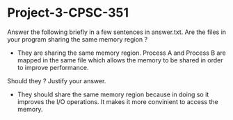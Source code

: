 # Project-3-CPSC-351
Answer the following briefly in a few sentences in answer.txt.
Are the files in your program sharing the same memory region ?
- They are sharing the same memory region. Process A and Process B are mapped in the same file which allows the memory to be shared in order to improve performance.

Should they ? Justify your answer.
- They should share the same memory region because in doing so it improves the I/O operations. It makes it more convinient to access the memory. 

